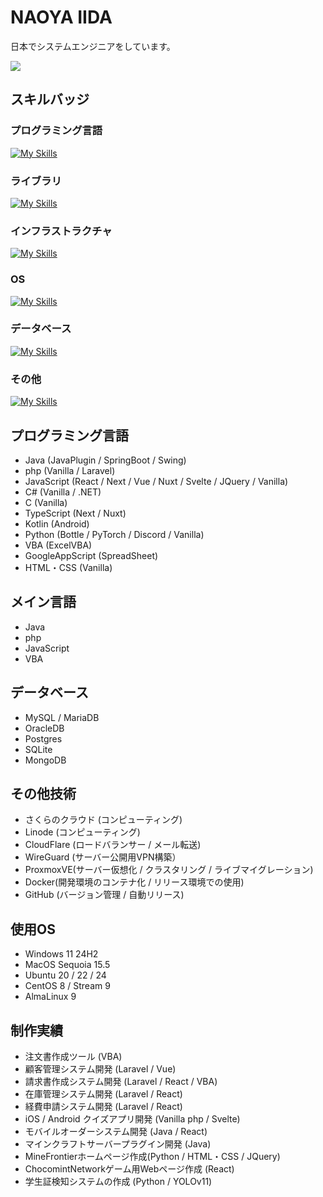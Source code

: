 # NAOYA IIDA
日本でシステムエンジニアをしています。

![](http://github-profile-summary-cards.vercel.app/api/cards/profile-details?username=ugoemo&theme=github)

## スキルバッジ

### プログラミング言語
[![My Skills](https://skillicons.dev/icons?i=java,kotlin,c,cs,js,php,python,html,css,lua,md&theme=light)](https://skillicons.dev)

### ライブラリ
[![My Skills](https://skillicons.dev/icons?i=bootstrap,django,dotnet,flask,gradle,jquery,laravel,maven,nuxtjs,nextjs,nodejs,opencv,prisma,pytorch,react,spring,svelte,tailwind,vite,vue,webpack&theme=light)](https://skillicons.dev)

### インフラストラクチャ
[![My Skills](https://skillicons.dev/icons?i=aws,gcp,cloudflare,docker&theme=light)](https://skillicons.dev)

### OS
[![My Skills](https://skillicons.dev/icons?i=windows,linux,redhat,debian,ubuntu,apple&theme=light)](https://skillicons.dev)

### データベース
[![My Skills](https://skillicons.dev/icons?i=sqlite,mysql,mongodb,postgres,&theme=light)](https://skillicons.dev)

### その他
[![My Skills](https://skillicons.dev/icons?i=ae,blender,discord,git,github,gitlab,gmail,ai,jenkins,nginx,ps,powershell,stackoverflow,tensorflow,vim,visualstudio,vscode,wordpress&theme=light)](https://skillicons.dev)

## プログラミング言語
- Java (JavaPlugin / SpringBoot / Swing)
- php (Vanilla / Laravel)
- JavaScript (React / Next / Vue / Nuxt / Svelte / JQuery / Vanilla)
- C# (Vanilla / .NET)
- C (Vanilla)
- TypeScript (Next / Nuxt)
- Kotlin (Android)
- Python (Bottle / PyTorch / Discord / Vanilla)
- VBA (ExcelVBA)
- GoogleAppScript (SpreadSheet)
- HTML・CSS (Vanilla)

## メイン言語
- Java
- php
- JavaScript
- VBA

## データベース
- MySQL / MariaDB
- OracleDB
- Postgres
- SQLite
- MongoDB

## その他技術
- さくらのクラウド (コンピューティング)
- Linode (コンピューティング)
- CloudFlare (ロードバランサー / メール転送)
- WireGuard (サーバー公開用VPN構築）
- ProxmoxVE(サーバー仮想化 / クラスタリング / ライブマイグレーション)
- Docker(開発環境のコンテナ化 / リリース環境での使用)
- GitHub (バージョン管理 / 自動リリース)

## 使用OS
- Windows 11 24H2
- MacOS Sequoia 15.5
- Ubuntu 20 / 22 / 24
- CentOS 8 / Stream 9
- AlmaLinux 9

## 制作実績
- 注文書作成ツール (VBA)
- 顧客管理システム開発 (Laravel / Vue)
- 請求書作成システム開発 (Laravel / React / VBA)
- 在庫管理システム開発 (Laravel / React)
- 経費申請システム開発 (Laravel / React)
- iOS / Android クイズアプリ開発 (Vanilla php / Svelte)
- モバイルオーダーシステム開発 (Java / React)
- マインクラフトサーバープラグイン開発 (Java)
- MineFrontierホームページ作成(Python / HTML・CSS / JQuery)
- ChocomintNetworkゲーム用Webページ作成 (React)
- 学生証検知システムの作成 (Python / YOLOv11)
